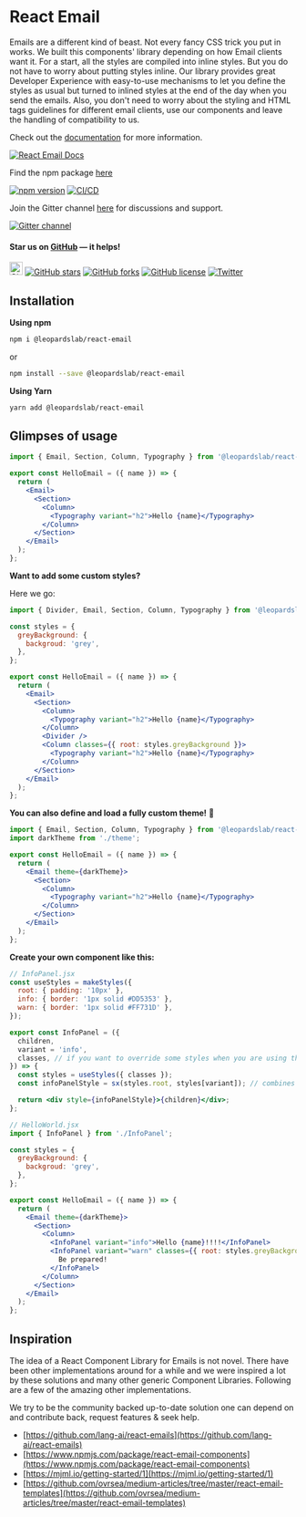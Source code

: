 # React Email

Emails are a different kind of beast. Not every fancy CSS trick you put in works. We built this components' library depending on how Email clients want it. For a start, all the styles are compiled into inline styles. But you do not have to worry about putting styles inline. Our library provides great Developer Experience with easy-to-use mechanisms to let you define the styles as usual but turned to inlined styles at the end of the day when you send the emails. Also, you don't need to worry about the styling and HTML tags guidelines for different email clients, use our components and leave the handling of compatibility to us.

Check out the [documentation](https://docs-react-email-leopardslab.netlify.app) for more information.

<p>
  <a href="https://docs-react-email-leopardslab.netlify.app"><img src="https://img.shields.io/badge/netlify-%23000000.svg?style=for-the-badge&logo=netlify&logoColor=#00C7B7" alt="React Email Docs" /></a>
</p>

Find the npm package [here](https://www.npmjs.com/package/@leopardslab/react-email)

<p>
  <a href="https://www.npmjs.com/package/@leopardslab/react-email"><img src="https://badge.fury.io/js/@leopardslab%2Freact-email.svg" alt="npm version" /></a>
  <a href="https://github.com/leopardslab/react-email/blob/main/.github/workflows/main.yml"><img src="https://github.com/leopardslab/react-email/actions/workflows/main.yml/badge.svg" alt="CI/CD" /></a>
</p>

Join the Gitter channel [here](https://gitter.im/LeaopardLabs/React-Email) for discussions and support.

<p>
  <a href="https://gitter.im/LeaopardLabs/React-Email"><img src="https://badges.gitter.im/Join%20Chat.svg" alt="Gitter channel" /></a>
</p>

#### Star us on [GitHub](https://github.com/leopardslab/react-email) — it helps!

<p>
  <a href="https://github.com/leopardslab/react-email"><img alt="GitHub" src="https://img.shields.io/badge/github-%23121011.svg?style=for-the-badge&logo=github&logoColor=white" height="23px"></a>
  <a href="https://github.com/leopardslab/react-email/stargazers"><img alt="GitHub stars" src="https://img.shields.io/github/stars/leopardslab/react-email"></a>
  <a href="https://github.com/leopardslab/react-email/network/members"><img alt="GitHub forks" src="https://img.shields.io/github/forks/leopardslab/react-email"></a>
  <a href="https://github.com/leopardslab/react-email/blob/main/LICENSE"><img alt="GitHub license" src="https://img.shields.io/github/license/leopardslab/react-email"></a>
  <a href="https://twitter.com/intent/tweet?text=Wow:&url=https%3A%2F%2Fgithub.com%2Fleopardslab%2Freact-email"><img alt="Twitter" src="https://img.shields.io/twitter/url?style=social&url=https%3A%2F%2Fgithub.com%2Fleopardslab%2Freact-email"></a>
</p>

## Installation

**Using npm**

```bash
npm i @leopardslab/react-email
```

or

```bash
npm install --save @leopardslab/react-email
```

**Using Yarn**

```bash
yarn add @leopardslab/react-email
```

## Glimpses of usage

```jsx
import { Email, Section, Column, Typography } from '@leopardslab/react-email';

export const HelloEmail = ({ name }) => {
  return (
    <Email>
      <Section>
        <Column>
          <Typography variant="h2">Hello {name}</Typography>
        </Column>
      </Section>
    </Email>
  );
};
```

**Want to add some custom styles?**

Here we go:

```jsx
import { Divider, Email, Section, Column, Typography } from '@leopardslab/react-email';

const styles = {
  greyBackground: {
    backgroud: 'grey',
  },
};

export const HelloEmail = ({ name }) => {
  return (
    <Email>
      <Section>
        <Column>
          <Typography variant="h2">Hello {name}</Typography>
        </Column>
        <Divider />
        <Column classes={{ root: styles.greyBackground }}>
          <Typography variant="h2">Hello {name}</Typography>
        </Column>
      </Section>
    </Email>
  );
};
```

**You can also define and load a fully custom theme!** 🤯

```jsx
import { Email, Section, Column, Typography } from '@leopardslab/react-email';
import darkTheme from './theme';

export const HelloEmail = ({ name }) => {
  return (
    <Email theme={darkTheme}>
      <Section>
        <Column>
          <Typography variant="h2">Hello {name}</Typography>
        </Column>
      </Section>
    </Email>
  );
};
```

**Create your own component like this:**

```jsx
// InfoPanel.jsx
const useStyles = makeStyles({
  root: { padding: '10px' },
  info: { border: '1px solid #DD5353' },
  warn: { border: '1px solid #FF731D' },
});

export const InfoPanel = ({
  children,
  variant = 'info',
  classes, // if you want to override some styles when you are using the component
}) => {
  const styles = useStyles({ classes });
  const infoPanelStyle = sx(styles.root, styles[variant]); // combines root and variant specific styles

  return <div style={infoPanelStyle}>{children}</div>;
};

// HelloWorld.jsx
import { InfoPanel } from './InfoPanel';

const styles = {
  greyBackground: {
    backgroud: 'grey',
  },
};

export const HelloEmail = ({ name }) => {
  return (
    <Email theme={darkTheme}>
      <Section>
        <Column>
          <InfoPanel variant="info">Hello {name}!!!!</InfoPanel>
          <InfoPanel variant="warn" classes={{ root: styles.greyBackground }}>
            Be prepared!
          </InfoPanel>
        </Column>
      </Section>
    </Email>
  );
};
```

## Inspiration

The idea of a React Component Library for Emails is not novel. There have been other implementations around for a while and we were inspired a lot by these solutions and many other generic Component Libraries. Following are a few of the amazing other implementations.

We try to be the community backed up-to-date solution one can depend on and contribute back, request features & seek help.

- [https://github.com/lang-ai/react-emails](https://github.com/lang-ai/react-emails)
- [https://www.npmjs.com/package/react-email-components](https://www.npmjs.com/package/react-email-components)
- [https://mjml.io/getting-started/1](https://mjml.io/getting-started/1)
- [https://github.com/ovrsea/medium-articles/tree/master/react-email-templates](https://github.com/ovrsea/medium-articles/tree/master/react-email-templates)
